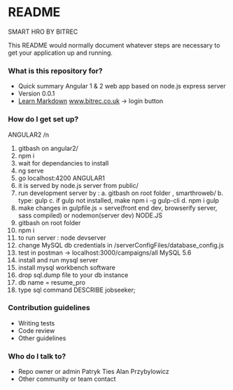 # README #
SMART HRO BY BITREC

This README would normally document whatever steps are necessary to get your application up and running.

### What is this repository for? ###

* Quick summary
Angular 1 & 2 web app based on node.js express server
* Version
0.0.1
* [Learn Markdown](https://bitbucket.org/tutorials/markdowndemo)
www.bitrec.co.uk -> login button

### How do I get set up? ###

ANGULAR2 /n
1. gitbash on angular2/
2. npm i
3. wait for dependancies to install
4. ng serve
5. go localhost:4200 
ANGULAR1
1. it is served by node.js server from public/
2. run development server by : 
a. gitbash on root folder , smarthroweb/
b. type: gulp
c. if gulp not installed, make npm i -g gulp-cli
d. npm i gulp 
3. make changes in gulpfile.js = serve(front end dev, browserify server, sass compiled) or nodemon(server dev)
NODE.JS
1. gitbash on root folder
2. npm i
3. to run server : node devserver
4. change MySQL db credentials in /serverConfigFiles/database_config.js
5. test in postman -> localhost:3000/campaigns/all
MySQL 5.6
1. install and run mysql server
2. install mysql workbench software
3. drop sql.dump file to your db instance
4. db name = resume_pro
5. type sql command DESCRIBE jobseeker;


### Contribution guidelines ###

* Writing tests
* Code review
* Other guidelines

### Who do I talk to? ###

* Repo owner or admin
Patryk Ties
Alan Przybylowicz
* Other community or team contact